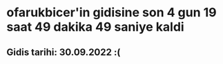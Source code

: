 # ofarukbicer'in gidisine son 4 gun 19 saat 49 dakika 49 saniye kaldi

## Gidis tarihi: 30.09.2022 :(
